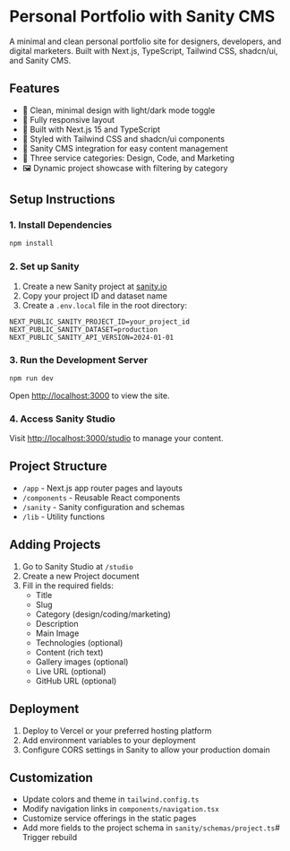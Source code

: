# Personal Portfolio with Sanity CMS

A minimal and clean personal portfolio site for designers, developers, and digital marketers. Built with Next.js, TypeScript, Tailwind CSS, shadcn/ui, and Sanity CMS.

## Features

- 🎨 Clean, minimal design with light/dark mode toggle
- 📱 Fully responsive layout
- 🚀 Built with Next.js 15 and TypeScript
- 💅 Styled with Tailwind CSS and shadcn/ui components
- 📝 Sanity CMS integration for easy content management
- 🎯 Three service categories: Design, Code, and Marketing
- 🖼️ Dynamic project showcase with filtering by category

## Setup Instructions

### 1. Install Dependencies

```bash
npm install
```

### 2. Set up Sanity

1. Create a new Sanity project at [sanity.io](https://www.sanity.io/)
2. Copy your project ID and dataset name
3. Create a `.env.local` file in the root directory:

```env
NEXT_PUBLIC_SANITY_PROJECT_ID=your_project_id
NEXT_PUBLIC_SANITY_DATASET=production
NEXT_PUBLIC_SANITY_API_VERSION=2024-01-01
```

### 3. Run the Development Server

```bash
npm run dev
```

Open [http://localhost:3000](http://localhost:3000) to view the site.

### 4. Access Sanity Studio

Visit [http://localhost:3000/studio](http://localhost:3000/studio) to manage your content.

## Project Structure

- `/app` - Next.js app router pages and layouts
- `/components` - Reusable React components
- `/sanity` - Sanity configuration and schemas
- `/lib` - Utility functions

## Adding Projects

1. Go to Sanity Studio at `/studio`
2. Create a new Project document
3. Fill in the required fields:
   - Title
   - Slug
   - Category (design/coding/marketing)
   - Description
   - Main Image
   - Technologies (optional)
   - Content (rich text)
   - Gallery images (optional)
   - Live URL (optional)
   - GitHub URL (optional)

## Deployment

1. Deploy to Vercel or your preferred hosting platform
2. Add environment variables to your deployment
3. Configure CORS settings in Sanity to allow your production domain

## Customization

- Update colors and theme in `tailwind.config.ts`
- Modify navigation links in `components/navigation.tsx`
- Customize service offerings in the static pages
- Add more fields to the project schema in `sanity/schemas/project.ts`# Trigger rebuild
